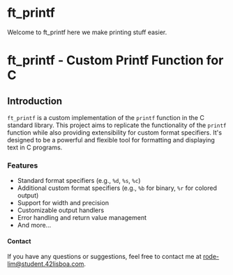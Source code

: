 # ft_printf
Welcome to ft_printf here we make printing stuff easier.

# ft_printf - Custom Printf Function for C

## Introduction

`ft_printf` is a custom implementation of the `printf` function in the C standard library. This project aims to replicate the functionality of the `printf` function while also providing extensibility for custom format specifiers. It's designed to be a powerful and flexible tool for formatting and displaying text in C programs.

### Features

- Standard format specifiers (e.g., `%d`, `%s`, `%c`)
- Additional custom format specifiers (e.g., `%b` for binary, `%r` for colored output)
- Support for width and precision
- Customizable output handlers
- Error handling and return value management
- And more...


#### Contact
If you have any questions or suggestions, feel free to contact me at rode-lim@student.42lisboa.com.
